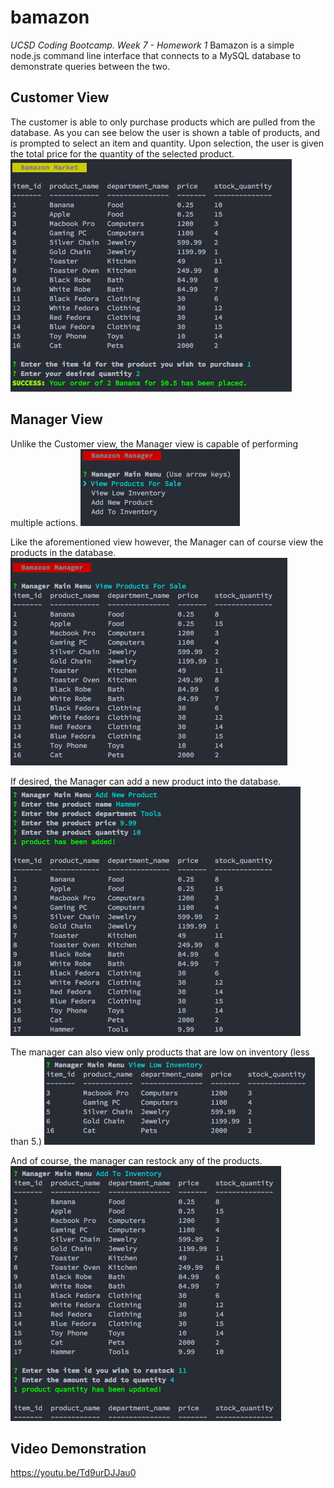 # bamazon
_UCSD Coding Bootcamp. Week 7 - Homework 1_
Bamazon is a simple node.js command line interface that connects to a MySQL database to demonstrate queries between the two.

## Customer View
The customer is able to only purchase products which are pulled from the database.
As you can see below the user is shown a table of products, and is prompted to select an item and quantity. Upon selection, the user is given the total price for the quantity of the selected product.
![customer view screenshot](images/customer.png)

## Manager View
Unlike the Customer view, the Manager view is capable of performing multiple actions.
![manager menu view screenshot](images/manager.png)

Like the aforementioned view however, the Manager can of course view the products in the database.
![manager view screenshot](images/manager-view.png)

If desired, the Manager can add a new product into the database.
![manager product screenshot](images/manager-product.png)

The manager can also view only products that are low on inventory (less than 5.)
![manager low screenshot](images/manager-low.png)

And of course, the manager can restock any of the products.
![manager stock screenshot](images/manager-stock.png)

## Video Demonstration
https://youtu.be/Td9urDJJau0